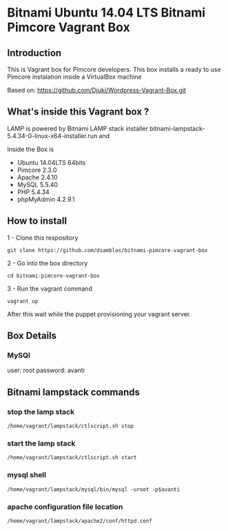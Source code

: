 Bitnami Ubuntu 14.04 LTS Bitnami Pimcore  Vagrant Box
====================
## Introduction

This is Vagrant box for Pimcore developers. This box installs a ready to use Pimcore instalation inside a VirtualBox
machine 

Based on:
https://github.com/Djuki/Wordpress-Vagrant-Box.git


## What's inside this Vagrant box ?

LAMP is powered by Bitnami LAMP stack installer bitnami-lampstack-5.4.34-0-linux-x64-installer.run and

Inside the Box is
- Ubuntu 14.04LTS 64bits
- Pimcore 2.3.0
- Apache 2.4.10
- MySQL 5.5.40
- PHP 5.4.34
- phpMyAdmin 4.2.9.1


## How to install

1 - Clone this respository

    git clone https://github.com/dsamblas/bitnami-pimcore-vagrant-box

2 - Go into the box directory

    cd bitnami-pimcore-vagrant-box

3 - Run the vagrant command

    vagrant up

After this wait while the puppet provisioning your vagrant server. 

## Box Details

### MySQl

user: root
password: avanti



## Bitnami lampstack commands

### stop the lamp stack

    /home/vagrant/lampstack/ctlscript.sh stop

### start the lamp stack

    /home/vagrant/lampstack/ctlscript.sh start

### mysql shell

    /home/vagrant/lampstack/mysql/bin/mysql -uroot -p$avanti

### apache configuration file location

    /home/vagrant/lampstack/apache2/conf/httpd.conf
